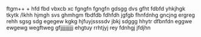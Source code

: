 ftgm++
+
hfd
fbd
vbxcb xc
fgngfn
fgngfn
gdsgg
dvs
gfht
fdbfd
yhkjhgk
tkytk
/lkhh
hjmgh
svs
ghmhgm
fbdfdb
fdhfdh
jgfgb
fhnfdnhg
gncjng
ergreg
rehh
sgsg
sdg
egegew
kgkg
hjfuyjssssdv
jbkj
sdggg
hhytr
dfbnfdn
eggwe
ewgewg
wegftweg
gfjjjjjjjjjj
ehgtuy
rrhtjyj
rey
fdnhgj
jfdjhn
